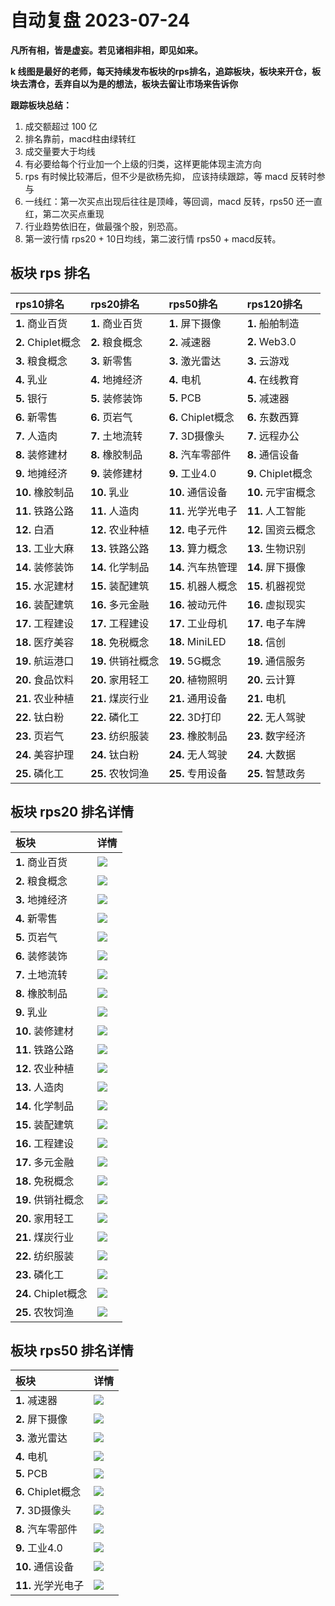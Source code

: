 # 自动复盘 2023-07-24

**凡所有相，皆是虚妄。若见诸相非相，即见如来。**

**k 线图是最好的老师，每天持续发布板块的rps排名，追踪板块，板块来开仓，板块去清仓，丢弃自以为是的想法，板块去留让市场来告诉你**
        
**跟踪板块总结：**
1. 成交额超过 100 亿
2. 排名靠前，macd柱由绿转红
3. 成交量要大于均线
4. 有必要给每个行业加一个上级的归类，这样更能体现主流方向
5. rps 有时候比较滞后，但不少是欲杨先抑， 应该持续跟踪，等 macd 反转时参与
6. 一线红：第一次买点出现后往往是顶峰，等回调，macd 反转，rps50 还一直红，第二次买点重现
7. 行业趋势依旧在，做最强个股，别恐高。
8. 第一波行情 rps20 + 10日均线，第二波行情 rps50 + macd反转。
        
## 板块 rps 排名
| rps10排名          | rps20排名          | rps50排名          | rps120排名         |
|:-------------------|:-------------------|:-------------------|:-------------------|
| **1.** 商业百货    | **1.** 商业百货    | **1.** 屏下摄像    | **1.** 船舶制造    |
| **2.** Chiplet概念 | **2.** 粮食概念    | **2.** 减速器      | **2.** Web3.0      |
| **3.** 粮食概念    | **3.** 新零售      | **3.** 激光雷达    | **3.** 云游戏      |
| **4.** 乳业        | **4.** 地摊经济    | **4.** 电机        | **4.** 在线教育    |
| **5.** 银行        | **5.** 装修装饰    | **5.** PCB         | **5.** 减速器      |
| **6.** 新零售      | **6.** 页岩气      | **6.** Chiplet概念 | **6.** 东数西算    |
| **7.** 人造肉      | **7.** 土地流转    | **7.** 3D摄像头    | **7.** 远程办公    |
| **8.** 装修建材    | **8.** 橡胶制品    | **8.** 汽车零部件  | **8.** 通信设备    |
| **9.** 地摊经济    | **9.** 装修建材    | **9.** 工业4.0     | **9.** Chiplet概念 |
| **10.** 橡胶制品   | **10.** 乳业       | **10.** 通信设备   | **10.** 元宇宙概念 |
| **11.** 铁路公路   | **11.** 人造肉     | **11.** 光学光电子 | **11.** 人工智能   |
| **12.** 白酒       | **12.** 农业种植   | **12.** 电子元件   | **12.** 国资云概念 |
| **13.** 工业大麻   | **13.** 铁路公路   | **13.** 算力概念   | **13.** 生物识别   |
| **14.** 装修装饰   | **14.** 化学制品   | **14.** 汽车热管理 | **14.** 屏下摄像   |
| **15.** 水泥建材   | **15.** 装配建筑   | **15.** 机器人概念 | **15.** 机器视觉   |
| **16.** 装配建筑   | **16.** 多元金融   | **16.** 被动元件   | **16.** 虚拟现实   |
| **17.** 工程建设   | **17.** 工程建设   | **17.** 工业母机   | **17.** 电子车牌   |
| **18.** 医疗美容   | **18.** 免税概念   | **18.** MiniLED    | **18.** 信创       |
| **19.** 航运港口   | **19.** 供销社概念 | **19.** 5G概念     | **19.** 通信服务   |
| **20.** 食品饮料   | **20.** 家用轻工   | **20.** 植物照明   | **20.** 云计算     |
| **21.** 农业种植   | **21.** 煤炭行业   | **21.** 通用设备   | **21.** 电机       |
| **22.** 钛白粉     | **22.** 磷化工     | **22.** 3D打印     | **22.** 无人驾驶   |
| **23.** 页岩气     | **23.** 纺织服装   | **23.** 橡胶制品   | **23.** 数字经济   |
| **24.** 美容护理   | **24.** 钛白粉     | **24.** 无人驾驶   | **24.** 大数据     |
| **25.** 磷化工     | **25.** 农牧饲渔   | **25.** 专用设备   | **25.** 智慧政务   |
## 板块 rps20 排名详情
| 板块                | 详情                                                                                                |
|:--------------------|:----------------------------------------------------------------------------------------------------|
| **1.** 商业百货     | ![](https://sykent-blog-image.oss-cn-beijing.aliyuncs.com/quant/image/2023/7/1690186452821-tmp.jpg) |
| **2.** 粮食概念     | ![](https://sykent-blog-image.oss-cn-beijing.aliyuncs.com/quant/image/2023/7/1690186456221-tmp.jpg) |
| **3.** 地摊经济     | ![](https://sykent-blog-image.oss-cn-beijing.aliyuncs.com/quant/image/2023/7/1690186458053-tmp.jpg) |
| **4.** 新零售       | ![](https://sykent-blog-image.oss-cn-beijing.aliyuncs.com/quant/image/2023/7/1690186459938-tmp.jpg) |
| **5.** 页岩气       | ![](https://sykent-blog-image.oss-cn-beijing.aliyuncs.com/quant/image/2023/7/1690186461689-tmp.jpg) |
| **6.** 装修装饰     | ![](https://sykent-blog-image.oss-cn-beijing.aliyuncs.com/quant/image/2023/7/1690186463585-tmp.jpg) |
| **7.** 土地流转     | ![](https://sykent-blog-image.oss-cn-beijing.aliyuncs.com/quant/image/2023/7/1690186465586-tmp.jpg) |
| **8.** 橡胶制品     | ![](https://sykent-blog-image.oss-cn-beijing.aliyuncs.com/quant/image/2023/7/1690186467501-tmp.jpg) |
| **9.** 乳业         | ![](https://sykent-blog-image.oss-cn-beijing.aliyuncs.com/quant/image/2023/7/1690186469418-tmp.jpg) |
| **10.** 装修建材    | ![](https://sykent-blog-image.oss-cn-beijing.aliyuncs.com/quant/image/2023/7/1690186471363-tmp.jpg) |
| **11.** 铁路公路    | ![](https://sykent-blog-image.oss-cn-beijing.aliyuncs.com/quant/image/2023/7/1690186473295-tmp.jpg) |
| **12.** 农业种植    | ![](https://sykent-blog-image.oss-cn-beijing.aliyuncs.com/quant/image/2023/7/1690186475252-tmp.jpg) |
| **13.** 人造肉      | ![](https://sykent-blog-image.oss-cn-beijing.aliyuncs.com/quant/image/2023/7/1690186477120-tmp.jpg) |
| **14.** 化学制品    | ![](https://sykent-blog-image.oss-cn-beijing.aliyuncs.com/quant/image/2023/7/1690186479150-tmp.jpg) |
| **15.** 装配建筑    | ![](https://sykent-blog-image.oss-cn-beijing.aliyuncs.com/quant/image/2023/7/1690186481186-tmp.jpg) |
| **16.** 工程建设    | ![](https://sykent-blog-image.oss-cn-beijing.aliyuncs.com/quant/image/2023/7/1690186483099-tmp.jpg) |
| **17.** 多元金融    | ![](https://sykent-blog-image.oss-cn-beijing.aliyuncs.com/quant/image/2023/7/1690186484970-tmp.jpg) |
| **18.** 免税概念    | ![](https://sykent-blog-image.oss-cn-beijing.aliyuncs.com/quant/image/2023/7/1690186486951-tmp.jpg) |
| **19.** 供销社概念  | ![](https://sykent-blog-image.oss-cn-beijing.aliyuncs.com/quant/image/2023/7/1690186488670-tmp.jpg) |
| **20.** 家用轻工    | ![](https://sykent-blog-image.oss-cn-beijing.aliyuncs.com/quant/image/2023/7/1690186490623-tmp.jpg) |
| **21.** 煤炭行业    | ![](https://sykent-blog-image.oss-cn-beijing.aliyuncs.com/quant/image/2023/7/1690186492602-tmp.jpg) |
| **22.** 纺织服装    | ![](https://sykent-blog-image.oss-cn-beijing.aliyuncs.com/quant/image/2023/7/1690186494549-tmp.jpg) |
| **23.** 磷化工      | ![](https://sykent-blog-image.oss-cn-beijing.aliyuncs.com/quant/image/2023/7/1690186496484-tmp.jpg) |
| **24.** Chiplet概念 | ![](https://sykent-blog-image.oss-cn-beijing.aliyuncs.com/quant/image/2023/7/1690186498401-tmp.jpg) |
| **25.** 农牧饲渔    | ![](https://sykent-blog-image.oss-cn-beijing.aliyuncs.com/quant/image/2023/7/1690186500951-tmp.jpg) |
## 板块 rps50 排名详情
| 板块               | 详情                                                                                                |
|:-------------------|:----------------------------------------------------------------------------------------------------|
| **1.** 减速器      | ![](https://sykent-blog-image.oss-cn-beijing.aliyuncs.com/quant/image/2023/7/1690186502968-tmp.jpg) |
| **2.** 屏下摄像    | ![](https://sykent-blog-image.oss-cn-beijing.aliyuncs.com/quant/image/2023/7/1690186504884-tmp.jpg) |
| **3.** 激光雷达    | ![](https://sykent-blog-image.oss-cn-beijing.aliyuncs.com/quant/image/2023/7/1690186506859-tmp.jpg) |
| **4.** 电机        | ![](https://sykent-blog-image.oss-cn-beijing.aliyuncs.com/quant/image/2023/7/1690186508885-tmp.jpg) |
| **5.** PCB         | ![](https://sykent-blog-image.oss-cn-beijing.aliyuncs.com/quant/image/2023/7/1690186510912-tmp.jpg) |
| **6.** Chiplet概念 | ![](https://sykent-blog-image.oss-cn-beijing.aliyuncs.com/quant/image/2023/7/1690186512785-tmp.jpg) |
| **7.** 3D摄像头    | ![](https://sykent-blog-image.oss-cn-beijing.aliyuncs.com/quant/image/2023/7/1690186514668-tmp.jpg) |
| **8.** 汽车零部件  | ![](https://sykent-blog-image.oss-cn-beijing.aliyuncs.com/quant/image/2023/7/1690186516551-tmp.jpg) |
| **9.** 工业4.0     | ![](https://sykent-blog-image.oss-cn-beijing.aliyuncs.com/quant/image/2023/7/1690186518383-tmp.jpg) |
| **10.** 通信设备   | ![](https://sykent-blog-image.oss-cn-beijing.aliyuncs.com/quant/image/2023/7/1690186520315-tmp.jpg) |
| **11.** 光学光电子 | ![](https://sykent-blog-image.oss-cn-beijing.aliyuncs.com/quant/image/2023/7/1690186522284-tmp.jpg) |